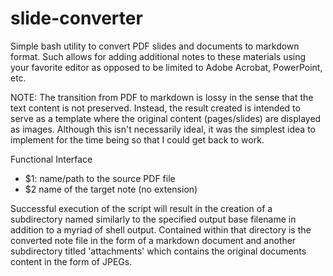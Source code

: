# slide-converter

Simple bash utility to convert PDF slides and documents to markdown format.
Such allows for adding additional notes to these materials using your
favorite editor as opposed to be limited to Adobe Acrobat, PowerPoint, etc.

NOTE: The transition from PDF to markdown is lossy in the sense that the text
content is not preserved. Instead, the result created is intended to serve as
a template where the original content (pages/slides) are displayed as images.
Although this isn't necessarily ideal, it was the simplest idea to implement
for the time being so that I could get back to work.

Functional Interface

- $1: name/path to the source PDF file
- $2 name of the target note (no extension)

Successful execution of the script will result in the creation of a
subdirectory named similarly to the specified output base filename in
addition to a myriad of shell output. Contained within that directory is the
converted note file in the form of a markdown document and another
subdirectory titled 'attachments' which contains the original documents
content in the form of JPEGs.
